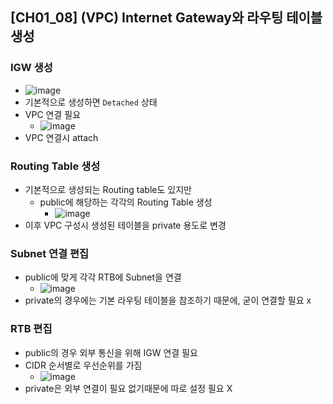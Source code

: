 ## [CH01_08] (VPC) Internet Gateway와 라우팅 테이블 생성

### IGW 생성
- ![image](https://user-images.githubusercontent.com/10006290/191524884-3ccec7b0-8396-41aa-b128-6e4f9b247a72.png)
- 기본적으로 생성하면 `Detached` 상태
- VPC 연결 필요
  - ![image](https://user-images.githubusercontent.com/10006290/191525056-9c39ba61-7680-4b7f-bc2f-3ad82d100492.png)
- VPC 연결시 attach

### Routing Table 생성
- 기본적으로 생성되는 Routing table도 있지만
  - public에 해당하는 각각의 Routing Table 생성
    - ![image](https://user-images.githubusercontent.com/10006290/191525648-908492b8-aa91-4e18-b01d-aa27448b9d90.png)
- 이후 VPC 구성시 생성된 테이블을 private 용도로 변경

### Subnet 연결 편집
- public에 맞게 각각 RTB에 Subnet을 연결
  - ![image](https://user-images.githubusercontent.com/10006290/191526230-6feff682-8e8a-450f-95f4-ef13ec93be94.png)
- private의 경우에는 기본 라우팅 테이블을 참조하기 때문에, 굳이 연결할 필요 x

### RTB 편집
- public의 경우 외부 통신을 위해 IGW 연결 필요
- CIDR 순서별로 우선순위를 가짐
  - ![image](https://user-images.githubusercontent.com/10006290/191526902-ceea533b-99f9-4520-827b-515a64bfcaa6.png)
- private은 외부 연결이 필요 없기때문에 따로 설정 필요 X
